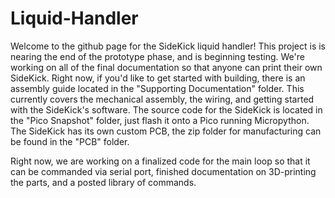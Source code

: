 # Liquid-Handler

Welcome to the github page for the SideKick liquid handler! This project is is nearing the end of the prototype phase, and is beginning testing. We're working on all of the final documentation so that anyone can print their own SideKick. Right now, if you'd like to get started with building, there is an assembly guide located in the "Supporting Documentation" folder. This currently covers the mechanical assembly, the wiring, and getting started with the SideKick's software. The source code for the SideKick is located in the "Pico Snapshot" folder, just flash it onto a Pico running Micropython. The SideKick has its own custom PCB, the zip folder for manufacturing can be found in the "PCB" folder. 

Right now, we are working on a finalized code for the main loop so that it can be commanded via serial port, finished documentation on 3D-printing the parts, and a posted library of commands.
